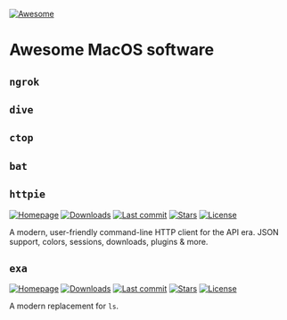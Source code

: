 [![Awesome](https://awesome.re/badge.svg)](https://awesome.re)

# Awesome MacOS software

## `ngrok`

## `dive`

## `ctop`

## `bat`

## `httpie`

[![Homepage](https://img.shields.io/badge/Homepage-green)](https://httpie.io/)
[![Downloads](https://img.shields.io/homebrew/installs/dy/httpie)](https://formulae.brew.sh/formula/httpie) [![Last commit](https://img.shields.io/github/last-commit/httpie/httpie)](https://github.com/httpie/httpie) [![Stars](https://img.shields.io/github/stars/httpie/httpie)](https://github.com/httpie/httpie) [![License](https://img.shields.io/github/license/httpie/httpie)](https://github.com/httpie/httpie)

A modern, user-friendly command-line HTTP client for the API era. JSON support, colors, sessions, downloads, plugins & more.

## `exa`

[![Homepage](https://img.shields.io/badge/Homepage-green)](https://the.exa.website/)
[![Downloads](https://img.shields.io/homebrew/installs/dy/exa)](https://formulae.brew.sh/formula/exa) [![Last commit](https://img.shields.io/github/last-commit/ogham/exa)](https://github.com/ogham/exa) [![Stars](https://img.shields.io/github/stars/ogham/exa)](https://github.com/ogham/exa) [![License](https://img.shields.io/github/license/ogham/exa)](https://github.com/ogham/exa)

A modern replacement for `ls`.

